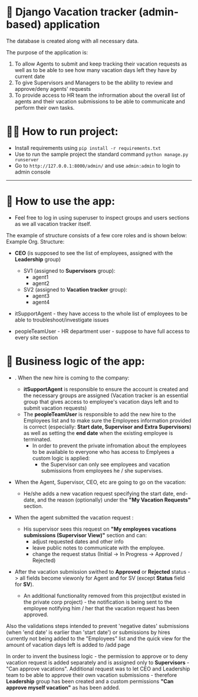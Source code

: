 # 🐍 Django Vacation tracker (admin-based) application

The database is created along with all necessary data. 

The purpose of the application is:
1. To allow Agents to submit and keep tracking their vacation requests as well as to be able to see how many vacation days left they have by current date
2. To give Supervisors and Managers to be the ability to review and approve/deny agents' requests
3. To provide access to HR team the infrormation about the overall list of agents and their vacation submissions to be able to communicate and perform their own tasks.


# 🏃‍♂️ How to run project: 

- Install requirements using ```pip install -r requirements.txt```
- Use to run the sample project the standard command ```python manage.py runserver```
- Go to ```http://127.0.0.1:8000/admin/``` and use ```admin:admin``` to login to admin console  
--------------------------------------------------
# 🤔 How to use the app: 
* Feel free to log in using superuser to inspect groups and users sections as we all vacation tracker itself. 

The example of structure consists of a few core roles and is shown below:
Example Org. Structure:  
  - **CEO** (is supposed to see the list of employees, assigned with the **Leadership** group)
    - SV1 (assigned to **Supervisors** group):
        - agent1
        - agent2
    - SV2 (assigned to **Vacation tracker** group):
        - agent3
        - agent4
        
-	itSupportAgent - they have access to the whole list of employees to be able to troubleshoot/investigate issues 
- peopleTeamUser - HR department user - suppose to have full access to every site section


# 🧠 Business logic of the app:
* . When the new hire is coming to the company:
  - **itSupportAgent** is responsible to ensure the account is created and the necessary groups are assigned (Vacation tracker is an essential group that gives access to employee's vacation days left and to submit vacation requests)
  - The **peopleTeamUser** is responsible to add the new hire to the Employees list and to make sure the Employees information provided is correct (especially: **Start date, Supervisor and Extra Supervisors**) as well as setting the **end date** when the existing employee is terminated.
    - In order to prevent the private infromation about the employees to be available to everyone who has access to Emplyees a custom logic is applied:  
      - the Supervisor can only see employees and vacation submissions from employees he / she supervises. 
 
* When the Agent, Supervisor, CEO, etc are going to go on the vacation:
  - He/she adds a new vacation request specifying the start date, end-date, and the reason (optionally) under the **"My Vacation Requests"** section.  

* When the agent submitted the vacation request :
  - His supervisor sees this request on **"My employees vacations submissions (Supervisor View)"** section and can:
    - adjust requested dates and other info
    - leave public notes to communicate with the employee.
    - change the request status (Initial -> In Progress -> Approved / Rejected)    
      
* After the vacation submission swithed to  **Approved** or **Rejected** status -> all fields become viewonly for Agent and for SV (except **Status** field for **SV**).  
  * An additional functionality removed from this project(but existed in the private corp project) - the notification is being sent to the employee notifying him / her that the vacation request has been approved. 


Also the validations steps intended to prevent 'negative dates' submissions (when 'end date' is earlier than 'start date') or submissions by hires currently not being added to the "Employees" list and the quick view for the amount of vacation days left is added to /add page

In order to invent the business logic - the permission to approve or to deny vacation request is added separately and is assigned only to **Supervisors** - "Can approve vacations". 
Additional request was to let CEO and Leadership team to be able to approve their own vacation submissions - therefore **Leadership** group has been created and a custom permissions **"Can approve myself vacation"** as has been added.
